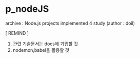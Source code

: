 # p_nodeJS
archive : Node.js projects implemented 4 study (author : doil)

[ REMIND ]
1. 관련 기술문서는 docs에 기입할 것
2. nodemon,babel을 활용할 것
